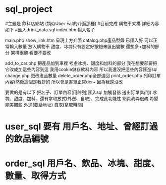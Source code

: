 # sql_project

#主題是 飲料店網站 (類似Uber Eat的介面那種)
#目前完成 購物車架構 
詳細內容如下
#匯入drink_data.sql
index.htm 輸入名子

main.php 
  show_link.htm 呈現上方介面
  catalog.php產品型錄 
    已匯入好 可以正常輸入數量 放入購物車
    甜度、冰塊只有設定好按鈕未匯出變數
    還想多+加料的部分 架構很醜 看要不要改
    
  add_to_car.php 把產品加到車裡
    考慮冰塊、甜度和加料的部分 我在想要部要把它改成加這些內容到這
  我用cookie儲存飲料內容 所以我還沒把這些內容匯進sql
  change.php 更改產品數量
  delete_order.php全部退回
 print_order.php
  列印訂單內容(然後這個是我抄的 所以會是書單正常der~ 因為我還沒改
  
  要做的是有以下
    把名子、訂單內容(用陣列)匯入sql
    加觸發器 送出訂單(時間)
    冰塊、甜度、加料、還有拿取放式(外送、自取)，完成此功能性
    網頁我弄很醜 希望能美觀些
    外送(要給地址)
    自取(拿取時間)
    
   # user_sql 要有 用戶名、地址、曾經訂過的飲品編號
   # order_sql 用戶名、飲品、冰塊、甜度、數量、取得方式
   
   
    

  
  
          
